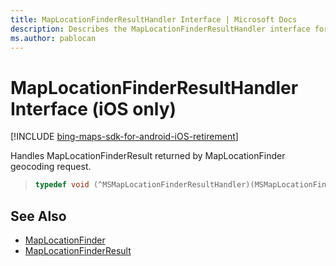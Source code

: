 ```yaml
---
title: MapLocationFinderResultHandler Interface | Microsoft Docs
description: Describes the MapLocationFinderResultHandler interface for iOS and provides the interface's syntax and additional references.
ms.author: pablocan
---
```


# MapLocationFinderResultHandler Interface (iOS only)

[!INCLUDE [bing-maps-sdk-for-android-iOS-retirement](../../../includes/bing-maps-sdk-for-android-iOS-retirement.md)]

Handles MapLocationFinderResult returned by MapLocationFinder geocoding request.

>```objectivec
> typedef void (^MSMapLocationFinderResultHandler)(MSMapLocationFinderResult*);
>```

## See Also

* [MapLocationFinder](../MapLocationFinder-class.md)
* [MapLocationFinderResult](../MapLocationFinderResult-class.md)
